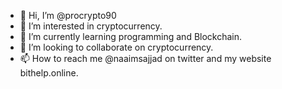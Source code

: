 - 👋 Hi, I’m @procrypto90
- 👀 I’m interested in cryptocurrency.
- 🌱 I’m currently learning programming and Blockchain.
- 💞️ I’m looking to collaborate on cryptocurrency.
- 📫 How to reach me @naaimsajjad on twitter and my website bithelp.online.

<!---
procrypto90/procrypto90 is a ✨ special ✨ repository because its `README.md` (this file) appears on your GitHub profile.
You can click the Preview link to take a look at your changes.
--->
